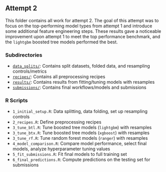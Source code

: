 ## Attempt 2

This folder contains all work for attempt 2. The goal of this attempt was to focus on the top-performing model types from attempt 1 and introduce some additional feature engineering steps. These results gave a noticeable improvement upon attempt 1 to meet the top performance benchmark, and the `lightgbm` boosted tree models performed the best.

### Subdirectories

- [`data_splits/`](data_splits): Contains split datasets, folded data, and resampling controls/metrics
- [`recipes/`](recipes): Contains all preprocessing recipes
- [`results/`](results): Contains results from fitting/tuning models with resamples
- [`submissions/`](submissions): Contains final workflows/models and submissions

### R Scripts

- `1_initial_setup.R`: Data splitting, data folding, set up resampling controls
- `2_recipes.R`: Define preprocessing recipes
- `3_tune_btl.R`: Tune boosted tree models (`lightgbm`) with resamples
- `3_tune_btx.R`: Tune boosted tree models (`xgboost`) with resamples
- `3_tune_rf.R`: Tune random forest models (`ranger`) with resamples
- `4_model_comparison.R`: Compare model performance, select final models, analyze hyperparameter tuning values
- `5_fit_submissions.R`: Fit final models to full training set
- `6_final_predictions.R`: Compute predictions on the testing set for submissions
